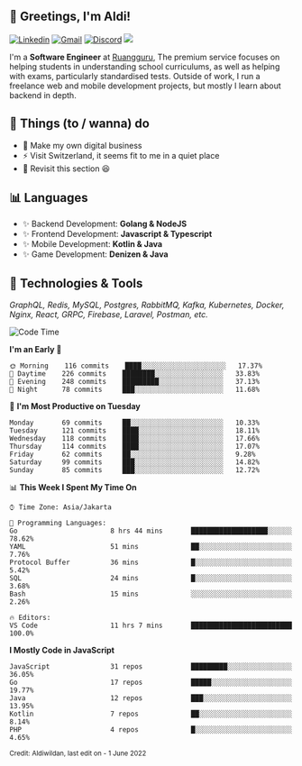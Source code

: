 <!-- Greetings -->
## 👋 Greetings, I'm Aldi!

<!-- Social Media -->
[![Linkedin](https://img.shields.io/badge/-aldiwildan-blue?style=flat&logo=Linkedin&logoColor=white)](https://www.linkedin.com/in/aldiwildan/)
[![Gmail](https://img.shields.io/badge/-aldiwild77@gmail.com-c14438?style=flat&logo=Gmail&logoColor=white)](mailto:aldiwild77@gmail.com)
[![Discord](https://img.shields.io/badge/-Chroma-5663F7?style=flat&logo=Discord&logoColor=white)](https://discord.gg/BUxraQ8)
![](https://komarev.com/ghpvc/?username=aldiwildan77&label=Visitor&color=2bbc8a)

<!-- Introduction -->
I'm a **Software Engineer** at [Ruangguru](https://ruangguru.com), The premium service focuses on helping students in understanding school curriculums, as well as helping with exams, particularly standardised tests. Outside of work, I run a freelance web and mobile development projects, but mostly I learn about backend in depth.

## 📃 Things (to / wanna) do
- 🐝 Make my own digital business
- ⚡ Visit Switzerland, it seems fit to me in a quiet place
- 🌱 Revisit this section 😆

## 📊 Languages
- ✨ Backend Development: **Golang & NodeJS**
- ✨ Frontend Development: **Javascript & Typescript**
- ✨ Mobile Development: **Kotlin & Java**
- ✨ Game Development: **Denizen & Java**

## 🔧 Technologies & Tools
*GraphQL, Redis, MySQL, Postgres, RabbitMQ, Kafka, Kubernetes, Docker, Nginx, React, GRPC, Firebase, Laravel, Postman, etc.*

<!--START_SECTION:waka-->
![Code Time](http://img.shields.io/badge/Code%20Time-769%20hrs%2053%20mins-blue)

**I'm an Early 🐤** 

```text
🌞 Morning    116 commits    ████░░░░░░░░░░░░░░░░░░░░░   17.37% 
🌆 Daytime    226 commits    ████████░░░░░░░░░░░░░░░░░   33.83% 
🌃 Evening    248 commits    █████████░░░░░░░░░░░░░░░░   37.13% 
🌙 Night      78 commits     ███░░░░░░░░░░░░░░░░░░░░░░   11.68%

```
📅 **I'm Most Productive on Tuesday** 

```text
Monday       69 commits     ██░░░░░░░░░░░░░░░░░░░░░░░   10.33% 
Tuesday      121 commits    ████░░░░░░░░░░░░░░░░░░░░░   18.11% 
Wednesday    118 commits    ████░░░░░░░░░░░░░░░░░░░░░   17.66% 
Thursday     114 commits    ████░░░░░░░░░░░░░░░░░░░░░   17.07% 
Friday       62 commits     ██░░░░░░░░░░░░░░░░░░░░░░░   9.28% 
Saturday     99 commits     ███░░░░░░░░░░░░░░░░░░░░░░   14.82% 
Sunday       85 commits     ███░░░░░░░░░░░░░░░░░░░░░░   12.72%

```


📊 **This Week I Spent My Time On** 

```text
⌚︎ Time Zone: Asia/Jakarta

💬 Programming Languages: 
Go                       8 hrs 44 mins       ███████████████████░░░░░░   78.62% 
YAML                     51 mins             ██░░░░░░░░░░░░░░░░░░░░░░░   7.76% 
Protocol Buffer          36 mins             █░░░░░░░░░░░░░░░░░░░░░░░░   5.42% 
SQL                      24 mins             █░░░░░░░░░░░░░░░░░░░░░░░░   3.68% 
Bash                     15 mins             ░░░░░░░░░░░░░░░░░░░░░░░░░   2.26%

🔥 Editors: 
VS Code                  11 hrs 7 mins       █████████████████████████   100.0%

```

**I Mostly Code in JavaScript** 

```text
JavaScript               31 repos            █████████░░░░░░░░░░░░░░░░   36.05% 
Go                       17 repos            █████░░░░░░░░░░░░░░░░░░░░   19.77% 
Java                     12 repos            ███░░░░░░░░░░░░░░░░░░░░░░   13.95% 
Kotlin                   7 repos             ██░░░░░░░░░░░░░░░░░░░░░░░   8.14% 
PHP                      4 repos             █░░░░░░░░░░░░░░░░░░░░░░░░   4.65%

```



<!--END_SECTION:waka-->

<sub>Credit: Aldiwildan, last edit on - 1 June 2022</sub>
